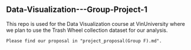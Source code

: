 ## Data-Visualization---Group-Project-1
This repo is used for the Data Visualization course at VinUniversity where we plan to use the Trash Wheel collection dataset for our analysis.
```
Please find our proposal in "project_proposal(Group F).md".
```

